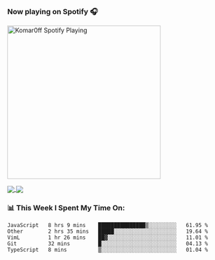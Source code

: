### Now playing on Spotify 🎧

[<img src="https://spotify-playing-puce.vercel.app/api/spotify" alt="Komar0ff Spotify Playing" width="350" />](https://open.spotify.com/user/s6zkxrrclsh72vtvdrqm8ttji)

<a href="https://github.com/Komar0ff/Komar0ff">
  <img align="center" src="https://github-readme-stats.vercel.app/api?username=Komar0ff&count_private=true&show_icons=true&line_height=27&count_private=true&theme=graywhite" />
</a>

<a href="https://github.com/Komar0ff?tab=repositories">
  <img align="center" src="https://github-readme-stats.vercel.app/api/top-langs/?username=Komar0ff&hide=css,html&theme=graywhite" />
</a>

### 📊 This Week I Spent My Time On:
<!--START_SECTION:waka-->
```text
JavaScript   8 hrs 9 mins    ███████████████▒░░░░░░░░░   61.95 % 
Other        2 hrs 35 mins   █████░░░░░░░░░░░░░░░░░░░░   19.64 % 
VimL         1 hr 26 mins    ██▓░░░░░░░░░░░░░░░░░░░░░░   11.01 % 
Git          32 mins         █░░░░░░░░░░░░░░░░░░░░░░░░   04.13 % 
TypeScript   8 mins          ▒░░░░░░░░░░░░░░░░░░░░░░░░   01.04 % 
```
<!--END_SECTION:waka-->
